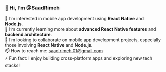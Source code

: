 ### 👋 Hi, I’m @SaadRimeh

👀 I’m interested in mobile app development using **React Native** and **Node.js**.  
🌱 I’m currently learning more about **advanced React Native features** and **backend architecture**.  
💞️ I’m looking to collaborate on mobile app development projects, especially those involving **React Native** and **Node.js**.  
📫 How to reach me: saad.rimeh.01@gmail.com  
⚡ Fun fact: I enjoy building cross-platform apps and exploring new tech stacks!
